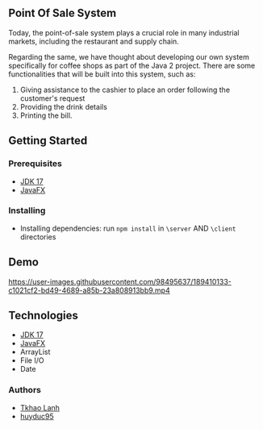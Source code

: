 ## Point Of Sale System
Today, the point-of-sale system plays a crucial role in many industrial markets, including the restaurant and supply chain. 

Regarding the same, we have thought about developing our own system specifically for coffee shops as part of the Java 2 project. There are some functionalities that will be built into this system, such as:

1. Giving assistance to the cashier to place an order following the customer's request
2. Providing the drink details 
3. Printing the bill. 

## Getting Started
### Prerequisites
- [JDK 17](https://www.oracle.com/java/technologies/javase/jdk17-archive-downloads.html)
- [JavaFX](https://docs.oracle.com/javase/8/javase-clienttechnologies.htm)

### Installing
- Installing dependencies: run `npm install` in `\server` AND `\client` directories

## Demo

https://user-images.githubusercontent.com/98495637/189410133-c1021cf2-bd49-4689-a85b-23a808913bb9.mp4

## Technologies
- [JDK 17](https://www.oracle.com/java/technologies/javase/jdk17-archive-downloads.html)
- [JavaFX](https://docs.oracle.com/javase/8/javase-clienttechnologies.htm)
- ArrayList
- File I/O
- Date

### Authors
- [Tkhao Lanh](https://github.com/TkhaoLanh)
- [huyduc95](https://github.com/huyduc95)



